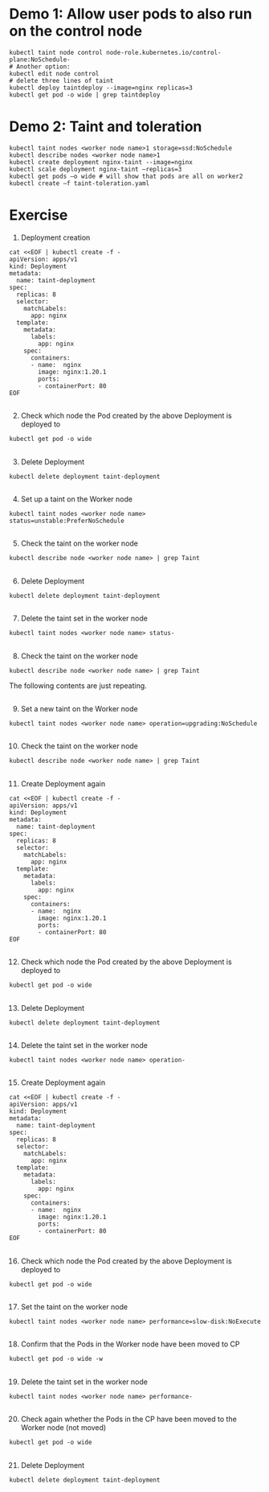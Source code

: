 # Demo 1: Allow user pods to also run on the control node
```
kubectl taint node control node-role.kubernetes.io/control-plane:NoSchedule-
# Another option:
kubectl edit node control
# delete three lines of taint
kubectl deploy taintdeploy --image=nginx replicas=3
kubectl get pod -o wide | grep taintdeploy 
```

# Demo 2: Taint and toleration
```
kubectl taint nodes <worker node name>1 storage=ssd:NoSchedule
kubectl describe nodes <worker node name>1
kubectl create deployment nginx-taint --image=nginx
kubectl scale deployment nginx-taint –replicas=3
kubectl get pods –o wide # will show that pods are all on worker2
kubectl create –f taint-toleration.yaml
```

# Exercise


1. Deployment creation
```
cat <<EOF | kubectl create -f -
apiVersion: apps/v1
kind: Deployment
metadata:
  name: taint-deployment
spec:
  replicas: 8
  selector:
    matchLabels:
      app: nginx
  template:
    metadata:
      labels:
        app: nginx
    spec:
      containers:
      - name:  nginx
        image: nginx:1.20.1
        ports:
        - containerPort: 80
EOF
```

##

2. Check which node the Pod created by the above Deployment is deployed to
```
kubectl get pod -o wide
```

##

3. Delete Deployment
```
kubectl delete deployment taint-deployment
```

##

4. Set up a taint on the Worker node
```
kubectl taint nodes <worker node name> status=unstable:PreferNoSchedule
```

##

5. Check the taint on the worker node
```
kubectl describe node <worker node name> | grep Taint
```

##

6. Delete Deployment
```
kubectl delete deployment taint-deployment
```

##

7. Delete the taint set in the worker node
```
kubectl taint nodes <worker node name> status-
```

##

8. Check the taint on the worker node
```
kubectl describe node <worker node name> | grep Taint
```






The following contents are just repeating.

##

9. Set a new taint on the Worker node
```
kubectl taint nodes <worker node name> operation=upgrading:NoSchedule
```

##

10. Check the taint on the worker node
```
kubectl describe node <worker node name> | grep Taint
```

##

11. Create Deployment again
```
cat <<EOF | kubectl create -f -
apiVersion: apps/v1
kind: Deployment
metadata:
  name: taint-deployment
spec:
  replicas: 8
  selector:
    matchLabels:
      app: nginx
  template:
    metadata:
      labels:
        app: nginx
    spec:
      containers:
      - name:  nginx
        image: nginx:1.20.1
        ports:
        - containerPort: 80
EOF
```

##

12. Check which node the Pod created by the above Deployment is deployed to
```
kubectl get pod -o wide
```

##

13. Delete Deployment
```
kubectl delete deployment taint-deployment
```

##

14. Delete the taint set in the worker node
```
kubectl taint nodes <worker node name> operation-
```

##

15. Create Deployment again
```
cat <<EOF | kubectl create -f -
apiVersion: apps/v1
kind: Deployment
metadata:
  name: taint-deployment
spec:
  replicas: 8
  selector:
    matchLabels:
      app: nginx
  template:
    metadata:
      labels:
        app: nginx
    spec:
      containers:
      - name:  nginx
        image: nginx:1.20.1
        ports:
        - containerPort: 80
EOF
```

##

16. Check which node the Pod created by the above Deployment is deployed to
```
kubectl get pod -o wide
```

##

17. Set the taint on the worker node
```
kubectl taint nodes <worker node name> performance=slow-disk:NoExecute
```

##

18. Confirm that the Pods in the Worker node have been moved to CP
```
kubectl get pod -o wide -w
```

##

19. Delete the taint set in the worker node
```
kubectl taint nodes <worker node name> performance-
```

##

20. Check again whether the Pods in the CP have been moved to the Worker node (not moved)
```
kubectl get pod -o wide
```

##

21. Delete Deployment
```
kubectl delete deployment taint-deployment
```
